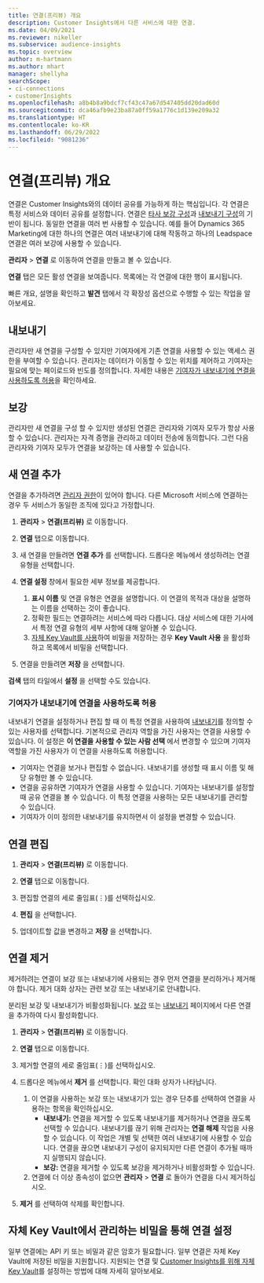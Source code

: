 ```yaml
---
title: 연결(프리뷰) 개요
description: Customer Insights에서 다른 서비스에 대한 연결.
ms.date: 04/09/2021
ms.reviewer: nikeller
ms.subservice: audience-insights
ms.topic: overview
author: m-hartmann
ms.author: mhart
manager: shellyha
searchScope:
- ci-connections
- customerInsights
ms.openlocfilehash: a8b4b8a9bdcf7cf43c47a67d547405dd20dad60d
ms.sourcegitcommit: dca46afb9e23ba87a0ff59a1776c1d139e209a32
ms.translationtype: HT
ms.contentlocale: ko-KR
ms.lasthandoff: 06/29/2022
ms.locfileid: "9081236"
---
```

# <a name="connections-preview-overview"></a>연결(프리뷰) 개요

연결은 Customer Insights와의 데이터 공유를 가능하게 하는 핵심입니다. 각 연결은 특정 서비스와 데이터 공유를 설정합니다. 연결은 [타사 보강 구성](enrichment-hub.md)과 [내보내기 구성](export-destinations.md)의 기반이 됩니다. 동일한 연결을 여러 번 사용할 수 있습니다. 예를 들어 Dynamics 365 Marketing에 대한 하나의 연결은 여러 내보내기에 대해 작동하고 하나의 Leadspace 연결은 여러 보강에 사용할 수 있습니다.

**관리자** > **연결** 로 이동하여 연결을 만들고 볼 수 있습니다.

**연결** 탭은 모든 활성 연결을 보여줍니다. 목록에는 각 연결에 대한 행이 표시됩니다.

빠른 개요, 설명을 확인하고 **발견** 탭에서 각 확장성 옵션으로 수행할 수 있는 작업을 알아보세요.

## <a name="exports"></a>내보내기

관리자만 새 연결을 구성할 수 있지만 기여자에게 기존 연결을 사용할 수 있는 액세스 권한을 부여할 수 있습니다. 관리자는 데이터가 이동할 수 있는 위치를 제어하고 기여자는 필요에 맞는 페이로드와 빈도를 정의합니다. 자세한 내용은 [기여자가 내보내기에 연결을 사용하도록 허용](#allow-contributors-to-use-a-connection-for-exports)을 확인하세요.

## <a name="enrichments"></a>보강

관리자만 새 연결을 구성 할 수 있지만 생성된 연결은 관리자와 기여자 모두가 항상 사용할 수 있습니다. 관리자는 자격 증명을 관리하고 데이터 전송에 동의합니다. 그런 다음 관리자와 기여자 모두가 연결을 보강하는 데 사용할 수 있습니다.

## <a name="add-a-new-connection"></a>새 연결 추가

연결을 추가하려면 [관리자 권한](permissions.md)이 있어야 합니다. 다른 Microsoft 서비스에 연결하는 경우 두 서비스가 동일한 조직에 있다고 가정합니다.

1. **관리자** > **연결(프리뷰)** 로 이동합니다.

1. **연결** 탭으로 이동합니다.

1. 새 연결을 만들려면 **연결 추가** 를 선택합니다. 드롭다운 메뉴에서 생성하려는 연결 유형을 선택합니다.

1. **연결 설정** 창에서 필요한 세부 정보를 제공합니다.
   1. **표시 이름** 및 연결 유형은 연결을 설명합니다. 이 연결의 목적과 대상을 설명하는 이름을 선택하는 것이 좋습니다.
   1. 정확한 필드는 연결하려는 서비스에 따라 다릅니다. 대상 서비스에 대한 기사에서 특정 연결 유형의 세부 사항에 대해 알아볼 수 있습니다.
   1. [자체 Key Vault를 사용](use-azure-key-vault.md)하여 비밀을 저장하는 경우 **Key Vault 사용** 을 활성화하고 목록에서 비밀을 선택합니다.

1. 연결을 만들려면 **저장** 을 선택합니다.

**검색** 탭의 타일에서 **설정** 을 선택할 수도 있습니다.

### <a name="allow-contributors-to-use-a-connection-for-exports"></a>기여자가 내보내기에 연결을 사용하도록 허용

내보내기 연결을 설정하거나 편집 할 때 이 특정 연결을 사용하여 [내보내기](export-destinations.md)를 정의할 수 있는 사용자를 선택합니다. 기본적으로 관리자 역할을 가진 사용자는 연결을 사용할 수 있습니다. 이 설정은 **이 연결을 사용할 수 있는 사람 선택** 에서 변경할 수 있으며 기여자 역할을 가진 사용자가 이 연결을 사용하도록 허용합니다.

- 기여자는 연결을 보거나 편집할 수 없습니다. 내보내기를 생성할 때 표시 이름 및 해당 유형만 볼 수 있습니다.
- 연결을 공유하면 기여자가 연결을 사용할 수 있습니다. 기여자는 내보내기를 설정할 때 공유 연결을 볼 수 있습니다. 이 특정 연결을 사용하는 모든 내보내기를 관리할 수 있습니다.
- 기여자가 이미 정의한 내보내기를 유지하면서 이 설정을 변경할 수 있습니다.

## <a name="edit-a-connection"></a>연결 편집

1. **관리자** > **연결(프리뷰)** 로 이동합니다.

1. **연결** 탭으로 이동합니다.

1. 편집할 연결의 세로 줄임표(&vellip;)를 선택하십시오.

1. **편집** 을 선택합니다.

1. 업데이트할 값을 변경하고 **저장** 을 선택합니다.

## <a name="remove-a-connection"></a>연결 제거

제거하려는 연결이 보강 또는 내보내기에 사용되는 경우 먼저 연결을 분리하거나 제거해야 합니다. 제거 대화 상자는 관련 보강 또는 내보내기로 안내합니다.

분리된 보강 및 내보내기가 비활성화됩니다. [보강](enrichment-hub.md) 또는 [내보내기](export-destinations.md) 페이지에서 다른 연결을 추가하여 다시 활성화합니다.

1. **관리자** > **연결(프리뷰)** 로 이동합니다.

1. **연결** 탭으로 이동합니다.

1. 제거할 연결의 세로 줄임표(&vellip;)를 선택하십시오.

1. 드롭다운 메뉴에서 **제거** 를 선택합니다. 확인 대화 상자가 나타납니다.

   1. 이 연결을 사용하는 보강 또는 내보내기가 있는 경우 단추를 선택하여 연결을 사용하는 항목을 확인하십시오.
      - **내보내기:** 연결을 제거할 수 있도록 내보내기를 제거하거나 연결을 끊도록 선택할 수 있습니다. 내보내기를 끊기 위해 관리자는 **연결 해제** 작업을 사용할 수 있습니다. 이 작업은 개별 및 선택한 여러 내보내기에 사용할 수 있습니다. 연결을 끊으면 내보내기 구성이 유지되지만 다른 연결이 추가될 때까지 실행되지 않습니다.
      - **보강:** 연결을 제거할 수 있도록 보강을 제거하거나 비활성화할 수 있습니다.
   1. 연결에 더 이상 종속성이 없으면 **관리자** > **연결** 로 돌아가 연결을 다시 제거하십시오.

1. **제거** 를 선택하여 삭제를 확인합니다.

## <a name="set-up-connections-with-secrets-managed-by-your-own-key-vault"></a>자체 Key Vault에서 관리하는 비밀을 통해 연결 설정

일부 연결에는 API 키 또는 비밀과 같은 암호가 필요합니다. 일부 연결은 자체 Key Vault에 저장된 비밀을 지원합니다. 지원되는 연결 및 [Customer Insights를 위해 자체 Key Vault](use-azure-key-vault.md)를 설정하는 방법에 대해 자세히 알아보세요.
